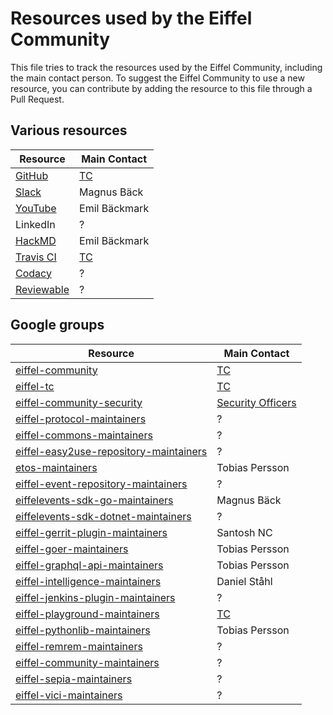 # Resources used by the Eiffel Community

This file tries to track the resources used by the Eiffel Community,
including the main contact person.
To suggest the Eiffel Community to use a new resource,
you can contribute by adding the resource to this file through a Pull Request.


## Various resources

| Resource                                                                           | Main Contact                                                                                              |
|------------------------------------------------------------------------------------|-----------------------------------------------------------------------------------------------------------|
| [GitHub](https://github.com/eiffel-community)                                      | [TC](https://github.com/eiffel-community/community/blob/master/GOVERNANCE.md#technical-committee-members) |
| [Slack](https://eiffel-workspace.slack.com/)                                       | Magnus Bäck                                                                                               |
| [YouTube](https://www.youtube.com/@EiffelCommunity)                                | Emil Bäckmark                                                                                             |
| LinkedIn                                                                           | ?                                                                                                         |
| [HackMD](https://hackmd.io/team/eiffel-community?nav=overview)                     | Emil Bäckmark                                                                                             |
| [Travis CI](https://app.travis-ci.com/organizations/eiffel-community/repositories) | [TC](https://github.com/eiffel-community/community/blob/master/GOVERNANCE.md#technical-committee-members) |
| [Codacy](https://app.codacy.com/)                                                  | ?                                                                                                         |
| [Reviewable](https://reviewable.io/)                                               | ?                                                                                                         |

## Google groups

| Resource                                                                                                 | Main Contact                                                                                              |
|----------------------------------------------------------------------------------------------------------|-----------------------------------------------------------------------------------------------------------|
| [eiffel-community](https://groups.google.com/g/eiffel-community)                                         | [TC](https://github.com/eiffel-community/community/blob/master/GOVERNANCE.md#technical-committee-members) |
| [eiffel-tc](https://groups.google.com/g/eiffel-tc)                                                       | [TC](https://github.com/eiffel-community/community/blob/master/GOVERNANCE.md#technical-committee-members) |
| [eiffel-community-security](mailto:eiffel-community-security@googlegroups.com)                           | [Security Officers](https://github.com/eiffel-community/community/blob/master/GOVERNANCE.md#security-officers) |
| [eiffel-protocol-maintainers](mailto:eiffel-protocol-maintainers@googlegroups.com)                       | ?                                                                                                         |                       
| [eiffel-commons-maintainers](mailto:eiffel-commons-maintainers@googlegroups.com)                         | ?                                                                                                         |                         
| [eiffel-easy2use-repository-maintainers](mailto:eiffel-easy2use-repository-maintainers@googlegroups.com) | ?                                                                                                         |
| [etos-maintainers](mailto:etos-maintainers@googlegroups.com)                                             | Tobias Persson                                                                                                         |                                             
| [eiffel-event-repository-maintainers](mailto:eiffel-event-repository-maintainers@googlegroups.com)       | ?                                                                                                         |       
| [eiffelevents-sdk-go-maintainers](mailto:eiffelevents-sdk-go-maintainers@googlegroups.com)               | Magnus Bäck                                                                                                         |               
| [eiffelevents-sdk-dotnet-maintainers](mailto:eiffelevents-sdk-dotnet-maintainers@googlegroups.com)       | ?                                                                                                         |       
| [eiffel-gerrit-plugin-maintainers](mailto:eiffel-gerrit-plugin-maintainers@googlegroups.com)             | Santosh NC                                                                                                |             
| [eiffel-goer-maintainers](mailto:eiffel-goer-maintainers@googlegroups.com)                               | Tobias Persson                                                                                                         |                               
| [eiffel-graphql-api-maintainers](mailto:eiffel-graphql-api-maintainers@googlegroups.com)                 | Tobias Persson                                                                                                         |                 
| [eiffel-intelligence-maintainers](mailto:eiffel-intelligence-maintainers@googlegroups.com)               | Daniel Ståhl                                                                                              |               
| [eiffel-jenkins-plugin-maintainers](mailto:eiffel-jenkins-plugin-maintainers@googlegroups.com)           | ?                                                                                                         |           
| [eiffel-playground-maintainers](mailto:eiffel-playground-maintainers@googlegroups.com)                   | [TC](https://github.com/eiffel-community/community/blob/master/GOVERNANCE.md#technical-committee-members) |                   
| [eiffel-pythonlib-maintainers](mailto:eiffel-pythonlib-maintainers@googlegroups.com)                     | Tobias Persson                                                                                                         |                     
| [eiffel-remrem-maintainers](mailto:eiffel-remrem-maintainers@googlegroups.com)                           | ?                                                                                                         |                           
| [eiffel-community-maintainers](mailto:eiffel-community-maintainers@googlegroups.com)                     | ?                                                                                                         |                     
| [eiffel-sepia-maintainers](mailto:eiffel-sepia-maintainers@googlegroups.com)                             | ?                                                                                                         |                             
| [eiffel-vici-maintainers](mailto:eiffel-vici-maintainers@googlegroups.com)                               | ?                                                                                                         |
